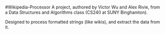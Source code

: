 #Wikipedia-Processor
A project, authored by Victor Wu and Alex Rivie, from a Data Structures and Algorithms class (CS240 at SUNY Binghamton).

Designed to process formatted strings (like wikis), and extract the data from it.
